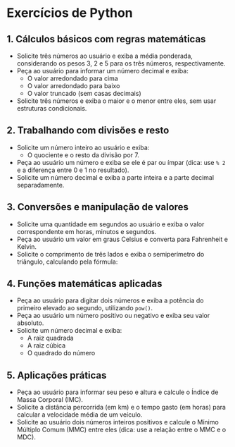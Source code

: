 # Exercícios de Python

## 1. Cálculos básicos com regras matemáticas

- Solicite três números ao usuário e exiba a média ponderada, considerando os pesos 3, 2 e 5 para os três números, respectivamente.
- Peça ao usuário para informar um número decimal e exiba:
  - O valor arredondado para cima
  - O valor arredondado para baixo
  - O valor truncado (sem casas decimais)
- Solicite três números e exiba o maior e o menor entre eles, sem usar estruturas condicionais.

## 2. Trabalhando com divisões e resto

- Solicite um número inteiro ao usuário e exiba:
  - O quociente e o resto da divisão por 7.
- Peça ao usuário um número e exiba se ele é par ou ímpar (dica: use `% 2` e a diferença entre 0 e 1 no resultado).
- Solicite um número decimal e exiba a parte inteira e a parte decimal separadamente.

## 3. Conversões e manipulação de valores

- Solicite uma quantidade em segundos ao usuário e exiba o valor correspondente em horas, minutos e segundos.
- Peça ao usuário um valor em graus Celsius e converta para Fahrenheit e Kelvin.
- Solicite o comprimento de três lados e exiba o semiperímetro do triângulo, calculando pela fórmula:

## 4. Funções matemáticas aplicadas

- Peça ao usuário para digitar dois números e exiba a potência do primeiro elevado ao segundo, utilizando `pow()`.
- Peça ao usuário um número positivo ou negativo e exiba seu valor absoluto.
- Solicite um número decimal e exiba:
  - A raiz quadrada
  - A raiz cúbica
  - O quadrado do número

## 5. Aplicações práticas

- Peça ao usuário para informar seu peso e altura e calcule o Índice de Massa Corporal (IMC).
- Solicite a distância percorrida (em km) e o tempo gasto (em horas) para calcular a velocidade média de um veículo.
- Solicite ao usuário dois números inteiros positivos e calcule o Mínimo Múltiplo Comum (MMC) entre eles (dica: use a relação entre o MMC e o MDC).
